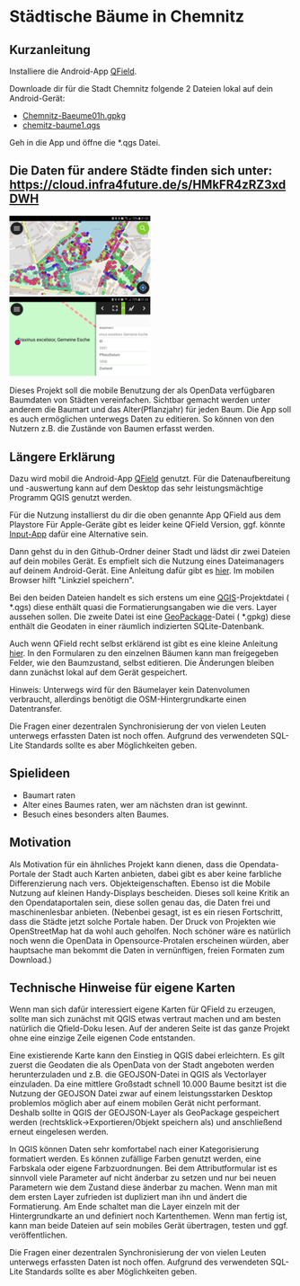 # Städtische Bäume in Chemnitz
## Kurzanleitung
Installiere die Android-App [QField](https://qfield.org/).

Downloade dir für die Stadt Chemnitz folgende 2 Dateien lokal auf dein Android-Gerät:
* [Chemnitz-Baeume01h.gpkg](https://github.com/kolossos/Trees-in-QField/raw/master/Chemnitz/Chemnitz-Baeume01h.gpkg)
* [chemitz-baume1.qgs](https://github.com/kolossos/Trees-in-QField/raw/master/Chemnitz/chemitz-baume1.qgs)

Geh in die App und öffne die *.qgs Datei.

Die Daten für andere Städte finden sich unter: https://cloud.infra4future.de/s/HMkFR4zRZ3xdDWH
-------------------------------------------------------------------------------------------

<img src="https://github.com/kolossos/Trees-in-QField/raw/master/images/Screenshot_20200501-213206_QField.jpg" width="251" title="Bäume nach Art">  <img src="https://github.com/kolossos/Trees-in-QField/raw/master/images/Screenshot_20200501-213348_QField.jpg" width="251" title="editierbare Details als Formular">

Dieses Projekt soll die mobile Benutzung der als OpenData verfügbaren Baumdaten von Städten vereinfachen. 
Sichtbar gemacht werden unter anderem die Baumart und das Alter(Pflanzjahr) für jeden Baum. Die App soll es auch ermöglichen unterwegs Daten zu editieren. So können von den Nutzern z.B. die Zustände von Baumen erfasst werden. 

## Längere Erklärung
Dazu wird mobil die Android-App [QField](https://qfield.org/) genutzt. Für die Datenaufbereitung und -auswertung kann auf dem Desktop das sehr leistungsmächtige Programm QGIS genutzt werden.

Für die Nutzung installierst du dir die oben genannte App QField aus dem Playstore Für Apple-Geräte gibt es leider keine QField Version, ggf. könnte [Input-App](https://github.com/lutraconsulting/input) dafür eine Alternative sein.

Dann gehst du in den Github-Ordner deiner Stadt und lädst dir zwei Dateien auf dein mobiles Gerät. Es empfielt sich die Nutzung eines Dateimanagers auf deinem Android-Gerät. Eine Anleitung dafür gibt es [hier](https://qfield.org/docs/project-management/project-selection.html). Im mobilen Browser hilft "Linkziel speichern". 

Bei den beiden Dateien handelt es sich erstens um eine [QGIS](https://qgis.org)-Projektdatei ( *.qgs) diese enthält quasi die Formatierungsangaben wie die vers. Layer aussehen sollen. Die zweite Datei ist eine [GeoPackage](https://de.wikipedia.org/wiki/GeoPackage)-Datei ( *.gpkg) diese enthält die Geodaten in einer räumlich indizierten SQLite-Datenbank.  
 
Auch wenn QField recht selbst erklärend ist gibt es eine kleine Anleitung [hier](https://qfield.org/docs/user-guide/index.html).
In den Formularen zu den einzelnen Bäumen kann man freigegeben Felder, wie den Baumzustand, selbst editieren. Die Änderungen bleiben dann zunächst lokal auf dem Gerät gespeichert. 

Hinweis: Unterwegs wird für den Bäumelayer kein Datenvolumen verbraucht, allerdings benötigt die OSM-Hintergrundkarte einen Datentransfer.

Die Fragen einer dezentralen Synchronisierung der von vielen Leuten unterwegs erfassten Daten ist noch offen. Aufgrund des verwendeten SQL-Lite Standards sollte es aber Möglichkeiten geben. 

## Spielideen
* Baumart raten
* Alter eines Baumes raten, wer am nächsten dran ist gewinnt. 
* Besuch eines besonders alten Baumes.

## Motivation
Als Motivation für ein ähnliches Projekt kann dienen, dass die Opendata-Portale der Stadt auch Karten anbieten, dabei gibt es aber keine farbliche Differenzierung nach vers. Objekteigenschaften. Ebenso ist die Mobile Nutzung auf kleinen Handy-Displays bescheiden. Dieses soll keine Kritik an den Opendataportalen sein, diese sollen genau das, die Daten frei und maschinenlesbar anbieten. (Nebenbei gesagt, ist es ein riesen Fortschritt, dass die Städte jetzt solche Portale haben. Der Druck von Projekten wie OpenStreetMap hat da wohl auch geholfen. Noch schöner wäre es natürlich noch wenn die OpenData in Opensource-Protalen erscheinen würden, aber hauptsache man bekommt die Daten in vernünftigen, freien Formaten zum Download.)      
 
## Technische Hinweise für eigene Karten 
Wenn man sich dafür interessiert eigene Karten für QField zu erzeugen, sollte man sich zunächst mit QGIS etwas vertraut machen und am besten natürlich die Qfield-Doku lesen. Auf der anderen Seite ist das ganze Projekt ohne eine einzige Zeile eigenen Code entstanden. 

Eine existierende Karte kann den Einstieg in QGIS dabei erleichtern. Es gilt zuerst die Geodaten die als OpenData von der Stadt angeboten werden herunterzuladen und z.B. die GEOJSON-Datei in QGIS als Vectorlayer einzuladen. Da eine mittlere Großstadt schnell 10.000 Baume besitzt ist die Nutzung der GEOJSON Datei zwar auf einem leistungsstarken Desktop problemlos möglich aber auf einem mobilen Gerät nicht performant. Deshalb sollte in QGIS der GEOJSON-Layer als GeoPackage gespeichert werden (rechtsklick->Exportieren/Objekt speichern als) und anschließend erneut eingelesen werden. 

In QGIS können Daten sehr komfortabel nach einer Kategorisierung formatiert werden. Es können zufällige Farben genutzt werden, eine Farbskala oder eigene Farbzuordnungen. Bei dem Attributformular ist es sinnvoll viele Parameter auf nicht änderbar zu setzen und nur bei neuen Parametern wie dem Zustand diese änderbar zu machen. Wenn man mit dem ersten Layer zufrieden ist dupliziert man ihn und ändert die Formatierung. Am Ende schaltet man die Layer einzeln mit der Hintergrundkarte an und definiert noch Kartenthemen. Wenn man fertig ist, kann man beide Dateien auf sein mobiles Gerät übertragen, testen und ggf. veröffentlichen. 

Die Fragen einer dezentralen Synchronisierung der von vielen Leuten unterwegs erfassten Daten ist noch offen. Aufgrund des verwendeten SQL-Lite Standards sollte es aber Möglichkeiten geben. 

